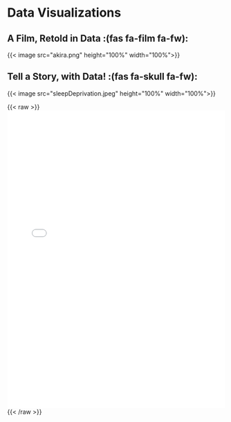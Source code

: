 # Data Visualizations

## A Film, Retold in Data :(fas fa-film fa-fw): 
{{< image src="akira.png" height="100%" width="100%">}}

## Tell a Story, with Data! :(fas fa-skull fa-fw):
{{< image src="sleepDeprivation.jpeg" height="100%" width="100%">}}

{{< raw >}}
<embed src="ethics.pdf" type="application/pdf" width="100%" height="687px" />
{{< /raw >}}


